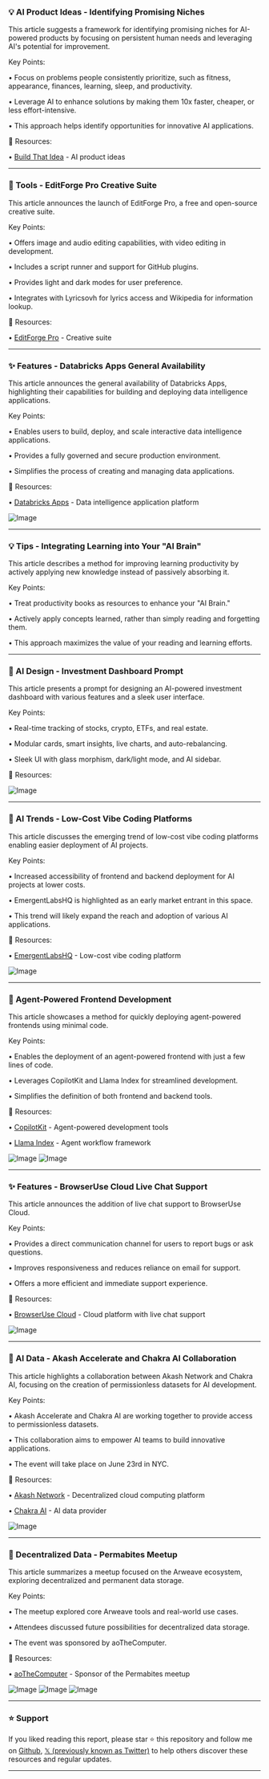 ### 💡 AI Product Ideas - Identifying Promising Niches

This article suggests a framework for identifying promising niches for AI-powered products by focusing on persistent human needs and leveraging AI's potential for improvement.

Key Points:

• Focus on problems people consistently prioritize, such as fitness, appearance, finances, learning, sleep, and productivity.


• Leverage AI to enhance solutions by making them 10x faster, cheaper, or less effort-intensive.


• This approach helps identify opportunities for innovative AI applications.



🔗 Resources:

• [Build That Idea](https://x.com/buildthatidea) -  AI product ideas


---

### 🚀 Tools - EditForge Pro Creative Suite

This article announces the launch of EditForge Pro, a free and open-source creative suite.

Key Points:

• Offers image and audio editing capabilities, with video editing in development.


• Includes a script runner and support for GitHub plugins.


• Provides light and dark modes for user preference.


• Integrates with Lyricsovh for lyrics access and Wikipedia for information lookup.



🔗 Resources:

• [EditForge Pro](https://staging-editforge-creative-suite-bmai.frontend.encr.app) - Creative suite


---

### ✨ Features - Databricks Apps General Availability

This article announces the general availability of Databricks Apps, highlighting their capabilities for building and deploying data intelligence applications.

Key Points:

• Enables users to build, deploy, and scale interactive data intelligence applications.


• Provides a fully governed and secure production environment.


• Simplifies the process of creating and managing data applications.



🔗 Resources:

• [Databricks Apps](https://x.com/databricks/status/1936891997458952443) - Data intelligence application platform

![Image](https://pbs.twimg.com/media/GuE4_ZhXUAAQ0Bi?format=png&name=small)


---

### 💡 Tips - Integrating Learning into Your "AI Brain"

This article describes a method for improving learning productivity by actively applying new knowledge instead of passively absorbing it.

Key Points:

• Treat productivity books as resources to enhance your "AI Brain."


• Actively apply concepts learned, rather than simply reading and forgetting them.


• This approach maximizes the value of your reading and learning efforts.



---

### 🤖 AI Design - Investment Dashboard Prompt

This article presents a prompt for designing an AI-powered investment dashboard with various features and a sleek user interface.

Key Points:

• Real-time tracking of stocks, crypto, ETFs, and real estate.


• Modular cards, smart insights, live charts, and auto-rebalancing.


• Sleek UI with glass morphism, dark/light mode, and AI sidebar.



🔗 Resources:

![Image](https://pbs.twimg.com/media/GuCQ8yxbAAAfmwM?format=jpg&name=small)


---

### 🤖 AI Trends - Low-Cost Vibe Coding Platforms

This article discusses the emerging trend of low-cost vibe coding platforms enabling easier deployment of AI projects.

Key Points:

• Increased accessibility of frontend and backend deployment for AI projects at lower costs.


•  EmergentLabsHQ is highlighted as an early market entrant in this space.


• This trend will likely expand the reach and adoption of various AI applications.



🔗 Resources:

• [EmergentLabsHQ](https://x.com/EmergentLabsHQ) -  Low-cost vibe coding platform

![Image](https://pbs.twimg.com/media/Gt-g5OzWQAAvhyd?format=jpg&name=small)


---

### 🤖 Agent-Powered Frontend Development

This article showcases a method for quickly deploying agent-powered frontends using minimal code.

Key Points:

• Enables the deployment of an agent-powered frontend with just a few lines of code.


• Leverages CopilotKit and Llama Index for streamlined development.


• Simplifies the definition of both frontend and backend tools.


🔗 Resources:

• [CopilotKit](https://x.com/CopilotKit) - Agent-powered development tools

• [Llama Index](https://x.com/llama_index) -  Agent workflow framework

![Image](https://pbs.twimg.com/amplify_video_thumb/1936571881957609472/img/fYJd-8d6V2w2PtJE.jpg)
![Image](https://pbs.twimg.com/amplify_video_thumb/1935386317569015811/img/L0mfd0pPvrHK3EFe?format=jpg&name=240x240)


---

### ✨ Features - BrowserUse Cloud Live Chat Support

This article announces the addition of live chat support to BrowserUse Cloud.

Key Points:

• Provides a direct communication channel for users to report bugs or ask questions.


• Improves responsiveness and reduces reliance on email for support.


• Offers a more efficient and immediate support experience.



🔗 Resources:

• [BrowserUse Cloud](https://x.com/browser_use) - Cloud platform with live chat support

![Image](https://pbs.twimg.com/amplify_video_thumb/1936516462346137600/img/T-E84jxkPu_JBYg0.jpg)


---

### 🤖 AI Data - Akash Accelerate and Chakra AI Collaboration

This article highlights a collaboration between Akash Network and Chakra AI, focusing on the creation of permissionless datasets for AI development.

Key Points:

• Akash Accelerate and Chakra AI are working together to provide access to permissionless datasets.


• This collaboration aims to empower AI teams to build innovative applications.


• The event will take place on June 23rd in NYC.



🔗 Resources:

• [Akash Network](https://x.com/akashnet_) - Decentralized cloud computing platform

• [Chakra AI](https://x.com/chakra_ai) - AI data provider


![Image](https://pbs.twimg.com/media/GtG85s7W4AAqzk0?format=jpg&name=small)


---

### 🤖 Decentralized Data - Permabites Meetup

This article summarizes a meetup focused on the Arweave ecosystem, exploring decentralized and permanent data storage.

Key Points:

• The meetup explored core Arweave tools and real-world use cases.


• Attendees discussed future possibilities for decentralized data storage.


• The event was sponsored by aoTheComputer.



🔗 Resources:

• [aoTheComputer](https://x.com/aoTheComputer) - Sponsor of the Permabites meetup

![Image](https://pbs.twimg.com/media/Gt-7xlGWUAAn6nz?format=jpg&name=small)
![Image](https://pbs.twimg.com/media/Gt-7xlGWQAATZvM?format=jpg&name=360x360)
![Image](https://pbs.twimg.com/media/Gt-7xlLWsAAeFwP?format=jpg&name=360x360)


---

### ⭐️ Support

If you liked reading this report, please star ⭐️ this repository and follow me on [Github](https://github.com/Drix10), [𝕏 (previously known as Twitter)](https://x.com/DRIX_10_) to help others discover these resources and regular updates.

---